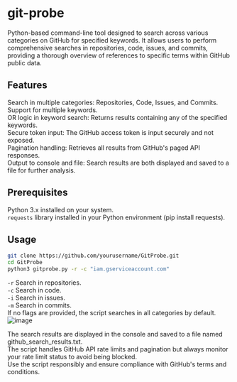 # git-probe
Python-based command-line tool designed to search across various categories on GitHub for specified keywords.
It allows users to perform comprehensive searches in repositories, code, issues, and commits, providing a thorough overview of references to specific terms within GitHub public data.

## Features
Search in multiple categories: Repositories, Code, Issues, and Commits.  
Support for multiple keywords.  
OR logic in keyword search: Returns results containing any of the specified keywords.  
Secure token input: The GitHub access token is input securely and not exposed.  
Pagination handling: Retrieves all results from GitHub's paged API responses.  
Output to console and file: Search results are both displayed and saved to a file for further analysis.  

## Prerequisites

Python 3.x installed on your system.  
`requests` library installed in your Python environment (pip install requests).  

## Usage  

```bash
git clone https://github.com/yourusername/GitProbe.git
cd GitProbe
python3 gitprobe.py -r -c "iam.gserviceaccount.com"
```
`-r` Search in repositories.  
`-c` Search in code.  
`-i` Search in issues.  
`-m` Search in commits.  
If no flags are provided, the script searches in all categories by default.   
![image](https://github.com/slashparity/git-probe/assets/80419690/ca632bfe-a046-4d51-b359-cb80ed219eb9)


The search results are displayed in the console and saved to a file named github_search_results.txt.  
The script handles GitHub API rate limits and pagination but always monitor your rate limit status to avoid being blocked.  
Use the script responsibly and ensure compliance with GitHub's terms and conditions.  
